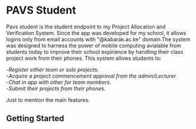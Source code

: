 # PAVS Student
Pavs student is the student endpoint to my Project Allocation and Verification System. Since the app was developed for my school, it allows logins only from email accounts with "@kabarak.ac.ke" domain.The system was designed to harness the power of mobile computing avialable from students today to improve their school expirience by handling their class project work from their phones. This system allows students to:  

  -_Register either team or solo projects._  
  -_Acquire a project commencement approval from the admin/Lecturer._  
  -_Chat in app with other for team members._    
  -_Submit their projects from their phones._

Just to mention the main features.
  
## Getting Started

